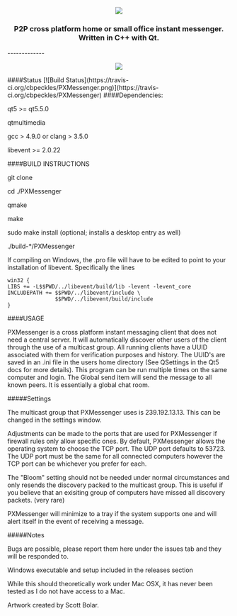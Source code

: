 <p align="center">
  <img src="http://i.imgur.com/ZzEp29l.png"/>
</p>
<h3 align="center">P2P cross platform home or small office instant messenger.  Written in C++ with Qt.</h3>
-------------
<p align="center">
  <img src="http://i.imgur.com/6rLhyvL.png"/>
</p>
####Status
[![Build Status](https://travis-ci.org/cbpeckles/PXMessenger.png)](https://travis-ci.org/cbpeckles/PXMessenger)
####Dependencies:

qt5 >= qt5.5.0

qtmultimedia

gcc > 4.9.0 or clang > 3.5.0

libevent >= 2.0.22


####BUILD INSTRUCTIONS

git clone

cd ./PXMessenger

qmake

make

sudo make install (optional; installs a desktop entry as well)

./build-*/PXMessenger

If compiling on Windows, the .pro file will have to be edited to point to your
installation of libevent.  Specifically the lines

```
win32 {
LIBS += -L$$PWD/../libevent/build/lib -levent -levent_core
INCLUDEPATH += $$PWD/../libevent/include \
               $$PWD/../libevent/build/include
}
```

####USAGE

PXMessenger is a cross platform instant messaging client that does not need a
central server.  It will automatically discover other users of the client
through the use of a multicast group.  All running clients have a UUID
associated with them for verification purposes and history.  The UUID's are
saved in an .ini file in the users home directory (See QSettings in the Qt5 docs
for more details).  This program can be run multiple times on the same computer
and login.  The Global send item will send the message to all known peers.  It
is essentially a global chat room.  

#####Settings

The multicast group that PXMessenger uses is 239.192.13.13.  This can be changed
in the settings window.

Adjustments can be made to the ports that are used for PXMessenger if firewall
rules only allow specific ones.  By default, PXMessenger allows the operating
system to choose the TCP port.  The UDP port defaults to 53723.  The UDP port
must be the same for all connected computers however the TCP port can be
whichever you prefer for each. 

The "Bloom" setting should not be needed under normal circumstances and only
resends the discovery packed to the multicast group.  This is useful if you
believe that an exisiting group of computers have missed all discovery packets.
(very rare)

PXMessenger will minimize to a tray if the system supports one and will alert
itself in the event of receiving a message.

#####Notes

Bugs are possible, please report them here under the issues tab and they will be
responded to.

Windows executable and setup included in the releases section

While this should theoretically work under Mac OSX, it has never been
tested as I do not have access to a Mac.

Artwork created by Scott Bolar.
